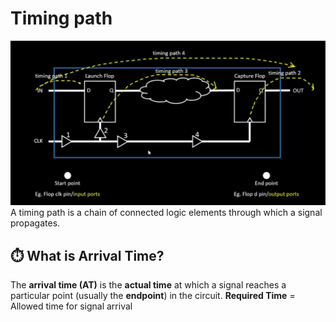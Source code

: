 # Timing path 
![Timing Path Diagram](images/timingpath.png)
A timing path is a chain of connected logic elements through which a signal propagates.

## ⏱️ What is Arrival Time?

The **arrival time (AT)** is the **actual time** at which a signal reaches a particular point (usually the **endpoint**) in the circuit.
**Required Time** = Allowed time for signal arrival
